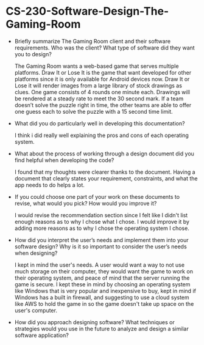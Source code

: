 # CS-230-Software-Design-The-Gaming-Room
- Briefly summarize The Gaming Room client and their software requirements. Who was the client? What type of software did they want you to design?

  The Gaming Room wants a web-based game that serves multiple platforms. Draw It or Lose It is the game that want developed for other platforms since it is only available for Android devices now. Draw It or Lose it will render images from a large library of stock drawings as clues. One game consists of 4 rounds one minute each. Drawings will be rendered at a steady rate to meet the 30 second mark. If a team doesn’t solve the puzzle right in time, the other teams are able to offer one guess each to solve the puzzle with a 15 second time limit.

- What did you do particularly well in developing this documentation?

  I think i did really well explaining the pros and cons of each operating system.

- What about the process of working through a design document did you find helpful when developing the code?

  I found that my thoughts were clearer thanks to the document. Having a document that clearly states your requirement, constraints, and what the app needs to do helps a lot.

- If you could choose one part of your work on these documents to revise, what would you pick? How would you improve it?

  I would revise the recommendation section since I felt like I didn't list enough reasons as to why I chose what I chose. I would improve it by adding more reasons as to why I chose the operating system I chose.

- How did you interpret the user’s needs and implement them into your software design? Why is it so important to consider the user’s needs when designing?

  I kept in mind the user's needs. A user would want a way to not use much storage on their computer, they would want the game to work on their operating system, and peace of mind that the server running the game is secure. I kept these in mind by choosing an operating system like Windows that is very popular and inexpensive to buy, kept in mind if Windows has a built in firewall, and suggesting to use a cloud system like AWS to hold the game in so the game doesn't take up space on the user's computer.


- How did you approach designing software? What techniques or strategies would you use in the future to analyze and design a similar software application?
